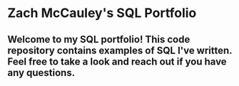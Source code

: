 # Zach McCauley's SQL Portfolio

## Welcome to my SQL portfolio! This code repository contains examples of SQL I've written. Feel free to take a look and reach out if you have any questions.

